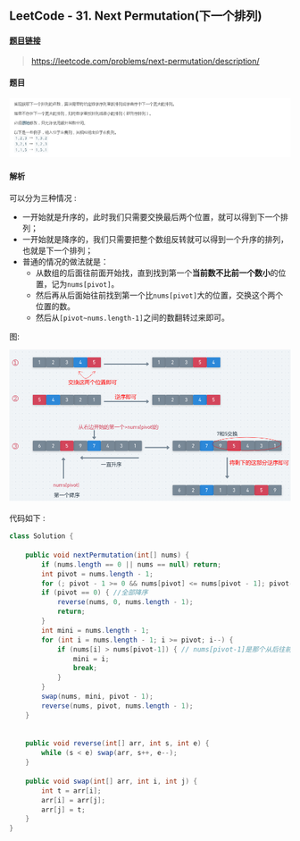 ﻿## LeetCode - 31. Next Permutation(下一个排列)
#### [题目链接](https://leetcode.com/problems/next-permutation/description/)

> https://leetcode.com/problems/next-permutation/description/

#### 题目
![在这里插入图片描述](images/31_t.png)



#### 解析

 可以分为三种情况 : 

 - 一开始就是升序的，此时我们只需要交换最后两个位置，就可以得到下一个排列；
 - 一开始就是降序的，我们只需要把整个数组反转就可以得到一个升序的排列，也就是下一个排列；
 - 普通的情况的做法就是：
    - 从数组的后面往前面开始找，直到找到第一个**当前数不比前一个数小**的位置，记为`nums[pivot]`。
    - 然后再从后面始往前找到第一个比`nums[pivot]`大的位置，交换这个两个位置的数。
    - 然后从`[pivot~nums.length-1]`之间的数翻转过来即可。

图:

<div align="center"><img src="images/31_ss.png"></div><br>
代码如下 : 

```java
class Solution {

    public void nextPermutation(int[] nums) {
        if (nums.length == 0 || nums == null) return;
        int pivot = nums.length - 1;
        for (; pivot - 1 >= 0 && nums[pivot] <= nums[pivot - 1]; pivot--) ;
        if (pivot == 0) { //全部降序
            reverse(nums, 0, nums.length - 1);
            return;
        }
        int mini = nums.length - 1;
        for (int i = nums.length - 1; i >= pivot; i--) {
            if (nums[i] > nums[pivot-1]) { // nums[pivot-1]是那个从后往前第一个降序的
                mini = i;
                break;
            }
        }
        swap(nums, mini, pivot - 1);
        reverse(nums, pivot, nums.length - 1);
    }


    public void reverse(int[] arr, int s, int e) {
        while (s < e) swap(arr, s++, e--);
    }

    public void swap(int[] arr, int i, int j) {
        int t = arr[i];
        arr[i] = arr[j];
        arr[j] = t;
    }
}
```
